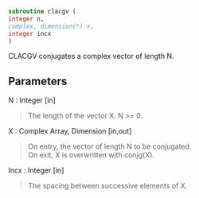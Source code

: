 ```fortran  
subroutine clacgv (  
integer n,  
complex, dimension(*) x,  
integer incx  
)  
```  
  
CLACGV conjugates a complex vector of length N.  
  
## Parameters  
N : Integer [in]  
> The length of the vector X.  N >= 0.  
  
X : Complex Array, Dimension [in,out]  
> On entry, the vector of length N to be conjugated.  
> On exit, X is overwritten with conjg(X).  
  
Incx : Integer [in]  
> The spacing between successive elements of X.  
  
